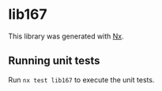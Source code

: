# lib167

This library was generated with [Nx](https://nx.dev).

## Running unit tests

Run `nx test lib167` to execute the unit tests.
